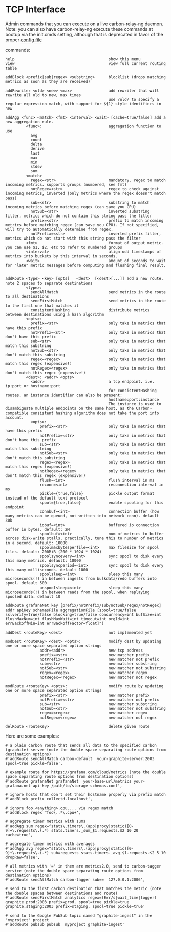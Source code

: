 # TCP Interface

Admin commands that you can execute on a live carbon-relay-ng daemon.
Note: you can also have carbon-relay-ng execute these commands at bootup via the init.cmds setting, although that is deprecated in favor of the proper [config file](config.md)


commands:

    help                                         show this menu
    view                                         view full current routing table

    addBlock <prefix|sub|regex> <substring>      blocklist (drops matching metrics as soon as they are received)

    addRewriter <old> <new> <max>                add rewriter that will rewrite all old to new, max times
                                                 use /old/ to specify a regular expression match, with support for ${1} style identifiers in new

    addAgg <func> <match> <fmt> <interval> <wait> [cache=true/false] add a new aggregation rule.
             <func>:                             aggregation function to use
               avg
               count
               delta
               derive
               last
               max
               min
               stdev
               sum
             <match>
               regex=<str>                       mandatory. regex to match incoming metrics. supports groups (numbered, see fmt)
               notRegex=<str>                    regex to check against incoming metrics, inverted (only metrics where the regex doesn't match pass)
               sub=<str>                         substring to match incoming metrics before matching regex (can save you CPU)
               notSub=<str>                      inverted substring filter, metrics which do not contain this string pass the filter
               prefix=<str>                      prefix to match incoming metrics before matching regex (can save you CPU). If not specified, will try to automatically determine from regex.
               notPrefix=<str>                   inverted prefix filter, metrics which do not start with this string pass the filter
             <fmt>                               format of output metric. you can use $1, $2, etc to refer to numbered groups
             <interval>                          align odd timestamps of metrics into buckets by this interval in seconds.
             <wait>                              amount of seconds to wait for "late" metric messages before computing and flushing final result.


    addRoute <type> <key> [opts]   <dest>  [<dest>[...]] add a new route. note 2 spaces to separate destinations
             <type>:
               sendAllMatch                      send metrics in the route to all destinations
               sendFirstMatch                    send metrics in the route to the first one that matches it
               consistentHashing                 distribute metrics between destinations using a hash algorithm
             <opts>:
               prefix=<str>                      only take in metrics that have this prefix
               notPrefix=<str>                   only take in metrics that don't have this prefix
               sub=<str>                         only take in metrics that match this substring
               notSub=<str>                      only take in metrics that don't match this substring
               regex=<regex>                     only take in metrics that match this regex (expensive!)
               notRegex=<regex>                  only take in metrics that don't match this regex (expensive!)
             <dest>: <addr> <opts>
               <addr>                            a tcp endpoint. i.e. ip:port or hostname:port
                                                 for consistentHashing routes, an instance identifier can also be present:
                                                 hostname:port:instance
                                                 The instance is used to disambiguate multiple endpoints on the same host, as the Carbon-compatible consistent hashing algorithm does not take the port into account.
               <opts>:
                   prefix=<str>                  only take in metrics that have this prefix
                   notPrefix=<str>               only take in metrics that don't have this prefix
                   sub=<str>                     only take in metrics that match this substring
                   notSub=<str>                  only take in metrics that don't match this substring
                   regex=<regex>                 only take in metrics that match this regex (expensive!)
                   notRegex=<regex>              only take in metrics that don't match this regex (expensive!)
                   flush=<int>                   flush interval in ms
                   reconn=<int>                  reconnection interval in ms
                   pickle={true,false}           pickle output format instead of the default text protocol
                   spool={true,false}            enable spooling for this endpoint
                   connbuf=<int>                 connection buffer (how many metrics can be queued, not written into network conn). default 30k
                   iobuf=<int>                   buffered io connection buffer in bytes. default: 2M
                   spoolbuf=<int>                num of metrics to buffer across disk-write stalls. practically, tune this to number of metrics in a second. default: 10000
                   spoolmaxbytesperfile=<int>    max filesize for spool files. default: 200MiB (200 * 1024 * 1024)
                   spoolsyncevery=<int>          sync spool to disk every this many metrics. default: 10000
                   spoolsyncperiod=<int>         sync spool to disk every this many milliseconds. default 1000
                   spoolsleep=<int>              sleep this many microseconds(!) in between ingests from bulkdata/redo buffers into spool. default 500
                   unspoolsleep=<int>            sleep this many microseconds(!) in between reads from the spool, when replaying spooled data. default 10

    addRoute grafanaNet key [prefix/notPrefix/sub/notSub/regex/notRegex]  addr apiKey schemasFile aggregationFile [spool=true/false sslverify=true/false blocking=true/false concurrency=int bufSize=int flushMaxNum=int flushMaxWait=int timeout=int orgId=int errBackoffMin=int errBackoffFactor=float]")

    addDest <routeKey> <dest>                    not implemented yet

    modDest <routeKey> <dest> <opts>:            modify dest by updating one or more space separated option strings
                   addr=<addr>                   new tcp address
                   prefix=<str>                  new matcher prefix
                   notPrefix=<str>               new matcher not prefix
                   sub=<str>                     new matcher substring
                   notSub=<str>                  new matcher not substring
                   regex=<regex>                 new matcher regex
                   notRegex=<regex>              new matcher not regex

    modRoute <routeKey> <opts>:                  modify route by updating one or more space separated option strings
                   prefix=<str>                  new matcher prefix
                   notPrefix=<str>               new matcher not prefix
                   sub=<str>                     new matcher substring
                   notSub=<str>                  new matcher not substring
                   regex=<regex>                 new matcher regex
                   notRegex=<regex>              new matcher not regex

    delRoute <routeKey>                          delete given route



Here are some examples:

```
# a plain carbon route that sends all data to the specified carbon (graphite) server (note the double space separating route options from destination options)
#'addRoute sendAllMatch carbon-default  your-graphite-server:2003 spool=true pickle=false',

# example route for https://grafana.com/cloud/metrics (note the double space separating route options from destination options)
#'addRoute grafanaNet grafanaNet  your-base-url/metrics your-grafana.net-api-key /path/to/storage-schemas.conf',

# ignore hosts that don't set their hostname properly via prefix match
#'addBlock prefix collectd.localhost',

# ignore foo.<anything>.cpu.... via regex match
#'addBlock regex ^foo\..*\.cpu+',

# aggregate timer metrics with sums
#'addAgg sum regex=^stats\.timers\.(app|proxy|static)[0-9]+\.requests\.(.*) stats.timers._sum_$1.requests.$2 10 20 cache=true',

# aggregate timer metrics with averages
#'addAgg avg regex=^stats\.timers\.(app|proxy|static)[0-9]+\.requests\.(.*) sub=requests stats.timers._avg_$1.requests.$2 5 10 dropRaw=false',

# all metrics with '=' in them are metrics2.0, send to carbon-tagger service (note the double space separating route options from destination options)
#'addRoute sendAllMatch carbon-tagger sub==  127.0.0.1:2006',

# send to the first carbon destination that matches the metric (note the double spaces between destinations and route)
#'addRoute sendFirstMatch analytics regex=(Err/s|wait_time|logger)  graphite.prod:2003 prefix=prod. spool=true pickle=true  graphite.staging:2003 prefix=staging. spool=true pickle=true'

# send to the Google PubSub topic named "graphite-ingest" in the "myproject" project
#'addRoute pubsub pubsub  myproject graphite-ingest'
```
